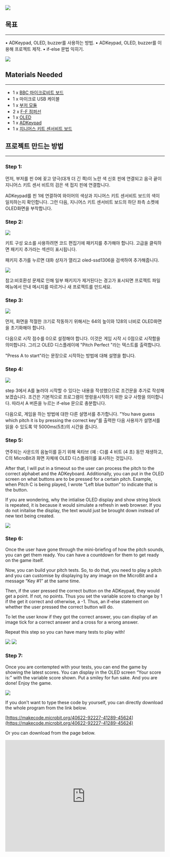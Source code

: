 ![](https://i.imgur.com/HYkxR5d.jpg)


## 목표 
---

•	ADKeypad, OLED, buzzer를 사용하는 방법.
•	ADKeypad, OLED, buzzer를 이용해 프로젝트 제작.
•	if-else 문법 익히기.

![](https://i.imgur.com/lNJbWPG.jpg)
 
 
## Materials Needed  
---

- 1 x [BBC 마이크로비트 보드](http://www.icbanq.com/shop/templete_list.asp?t_idx=163)  
- 1 x 마이크로 USB 케이블
- 1 x [부저 모듈](http://www.icbanq.com/shop/templete_list.asp?t_idx=163)  
- 2 x [F-F 점퍼선](http://www.icbanq.com/shop/templete_list.asp?t_idx=163)  
- 1 x [OLED](http://www.icbanq.com/shop/templete_list.asp?t_idx=163)  
- 1 x [ADKeypad](http://www.icbanq.com/shop/templete_list.asp?t_idx=163)  
- 1 x [지니어스 키트 센서비트 보드](http://www.icbanq.com/shop/templete_list.asp?t_idx=163) 


## 프로젝트 만드는 방법  
---

### Step 1:  

먼저, 부저를 핀 0에 꽂고 양극(대개 더 긴 쪽)이 노란 색 신호 핀에 연결되고 음극 끝이 지니어스 키트 센서 비트의 검은 색 접지 핀에 연결합니다.

ADKeypad를 핀 1에 연결하여 와이어의 색상과 지니어스 키트 센서비트 보드의 색이 일치하는지 확인합니다. 그런 다음, 지니어스 키트 센서비트 보드의 하단 좌측 소켓에 OLED화면을 부착합니다.

### Step 2:

![](https://i.imgur.com/CmT2k2T.png)

키트 구성 요소를 사용하려면 코드 편집기에 패키지를 추가해야 합니다. 고급을 클릭하면 패키지 추가라는 섹션이 표시됩니다.

패키지 추가를 누르면 대화 상자가 열리고 oled-ssd1306을 검색하여 추가해줍니다.

![](https://i.imgur.com/hykIyTd.png)

참고:비호환성 문제로 인해 일부 패키지가 제거된다는 경고가 표시되면 프로젝트 파일 메뉴에서 안내 메시지를 따르거나 새 프로젝트를 만드세요.

### Step 3:  

![](https://i.imgur.com/ZGzxDCO.png)

먼저, 화면을 적절한 크기로 작동하기 위해서는 64의 높이와 128의 너비로 OLED화면을 초기화해야 합니다.

다음으로 시작 점수를 0으로 설정해야 합니다. 이것은 게임 시작 시 0점으로 시작함을 의미합니다. 그리고 OLED 디스플레이에 "Pitch Perfect "라는 텍스트를 출력합니다.

"Press A to start"라는 문장으로 시작하는 방법에 대해 설명을 합니다.
### Step 4:  

![](https://i.imgur.com/WmBJnOV.png)

step 3에서 A를 눌러야 시작할 수 있다는 내용을 작성했으므로 조건문을 추가로 작성해보겠습니다.
조건은 기본적으로 프로그램이 명령을시작하기 위한 요구 사항을 의미합니다. 따라서 A 버튼을 누르는 if-else 문으로 충분합니다.

다음으로, 게임을 하는 방법에 대한 다른 설명서를 추가합니다. "You have guess which pitch it is by pressing the correct key"를 출력한 다음 사용자가 설명서를 읽을 수 있도록 약 5000ms(5초)의 시간을 줍니다.

### Step 5:

연주되는 사운드의 음높이를 듣기 위해 옥타브 (예 : C)를 4 비트 (4 초) 동안 재생하고,  C의 MicroBit과 화면 자체에 OLED 디스플레이를 표시하는 것입니다.

After that, I will put in a timeout so the user can process the pitch to the correct alphabet and the ADKeyboard. Additionally, you can put in the OLED screen on what buttons are to be pressed for a certain pitch. Example, when Pitch C is being played, I wrote “Left blue button” to indicate that is the button.

If you are wondering, why the intialise OLED display and show string block is repeated, it is because it would simulate a refresh in web browser. If you do not initalise the display, the text would just be brought down instead of new text being created.

![](https://i.imgur.com/8abBXgw.png)

### Step 6:  

Once the user have gone through the mini-briefing of how the pitch sounds, you can get them ready. You can have a countdown for them to get ready on the game itself.

Now, you can build your pitch tests. So, to do that, you need to play a pitch and you can customise by displaying by any image on the MicroBit and a message “Key #1” at the same time.

Then, if the user pressed the correct button on the ADKeypad, they would get a point. If not, no points. Thus you set the variable score to change by 1 if the get it correct and otherwise, a -1. Thus, an if-else statement on whether the user pressed the correct button will do.

To let the user know if they got the correct answer, you can display of an image tick for a correct answer and a cross for a wrong answer.

Repeat this step so you can have many tests to play with!

![](https://i.imgur.com/CqWtEwD.png)
![](https://i.imgur.com/jl3ogKg.png)

### Step 7:  

Once you are contempted with your tests, you can end the game by showing the latest scores. You can display in the OLED screen “Your score is:” with the variable score shown. Put a smiley for fun sake.
And you are done! Enjoy the game.

![](https://i.imgur.com/a4LAQac.png)

If you don't want to type these code by yourself, you can directly download the whole program from the link below.

[https://makecode.microbit.org/40622-92227-41289-45624](https://makecode.microbit.org/40622-92227-41289-45624)

Or you can download from the page below.

<div style="position:relative;height:0;padding-bottom:70%;overflow:hidden;"><iframe style="position:absolute;top:0;left:0;width:100%;height:100%;" src="https://makecode.microbit.org/#pub:_hFx5DY8ytKqD" frameborder="0" sandbox="allow-popups allow-forms allow-scripts allow-same-origin"></iframe></div>
